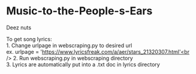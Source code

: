 # Music-to-the-People-s-Ears

Deez nuts

To get song lyrics: <br />
	1. Change urlpage in webscraping.py to desired url<br />
	   ex. urlpage = 'https://www.lyricsfreak.com/a/aer/stars_21320307.html'<br />
	2. Run webscraping.py in webscraping directory<br />
	3. Lyrics are automatically put into a .txt doc in lyrics directory<br />